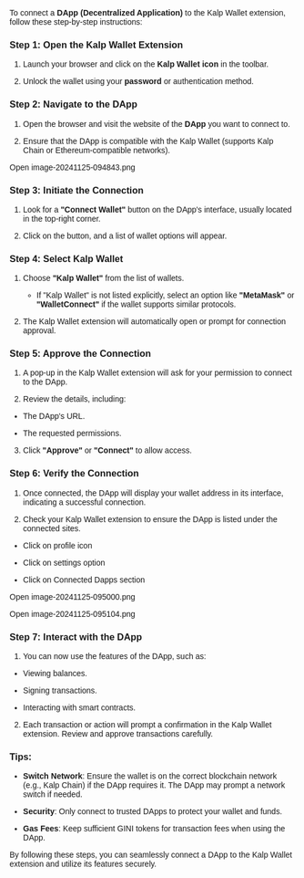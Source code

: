 <style>  body { font-family: "Source Sans 3", sans-serif!important; }</style>


To connect a **DApp (Decentralized Application)** to the Kalp Wallet extension, follow these step-by-step instructions:

### **Step 1: Open the Kalp Wallet Extension**

1.  Launch your browser and click on the **Kalp Wallet icon** in the toolbar.
    
2.  Unlock the wallet using your **password** or authentication method.
    

### **Step 2: Navigate to the DApp**

1.  Open the browser and visit the website of the **DApp** you want to connect to.
    
2.  Ensure that the DApp is compatible with the Kalp Wallet (supports Kalp Chain or Ethereum-compatible networks).
    

Open image-20241125-094843.png


### **Step 3: Initiate the Connection**

1.  Look for a **"Connect Wallet"** button on the DApp's interface, usually located in the top-right corner.
    
2.  Click on the button, and a list of wallet options will appear.
    

### **Step 4: Select Kalp Wallet**

1.  Choose **"Kalp Wallet"** from the list of wallets.
    
    -   If "Kalp Wallet" is not listed explicitly, select an option like **"MetaMask"** or **"WalletConnect"** if the wallet supports similar protocols.
        
2.  The Kalp Wallet extension will automatically open or prompt for connection approval.
    

### **Step 5: Approve the Connection**

1.  A pop-up in the Kalp Wallet extension will ask for your permission to connect to the DApp.
    
2.  Review the details, including:
    

-   The DApp's URL.
    
-   The requested permissions.
    

3.  Click **"Approve"** or **"Connect"** to allow access.
    

### **Step 6: Verify the Connection**

1.  Once connected, the DApp will display your wallet address in its interface, indicating a successful connection.
    
2.  Check your Kalp Wallet extension to ensure the DApp is listed under the connected sites.
    

-   Click on profile icon
    
-   Click on settings option
    
-   Click on Connected Dapps section
    

Open image-20241125-095000.png


Open image-20241125-095104.png


### **Step 7: Interact with the DApp**

1.  You can now use the features of the DApp, such as:
    

-   Viewing balances.
    
-   Signing transactions.
    
-   Interacting with smart contracts.
    

2.  Each transaction or action will prompt a confirmation in the Kalp Wallet extension. Review and approve transactions carefully.
    

### **Tips:**

-   **Switch Network**: Ensure the wallet is on the correct blockchain network (e.g., Kalp Chain) if the DApp requires it. The DApp may prompt a network switch if needed.
    
-   **Security**: Only connect to trusted DApps to protect your wallet and funds.
    
-   **Gas Fees**: Keep sufficient GINI tokens for transaction fees when using the DApp.
    

By following these steps, you can seamlessly connect a DApp to the Kalp Wallet extension and utilize its features securely.
